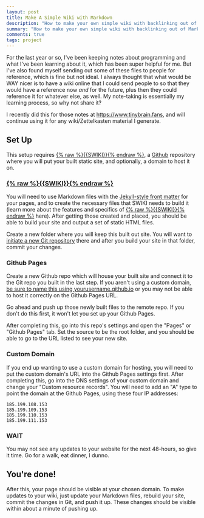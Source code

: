 ```yaml
---
layout: post
title: Make A Simple Wiki with Markdown
description: "How to make your own simple wiki with backlinking out of Markdown files with {{SWIKI}}."
summary: "How to make your own simple wiki with backlinking out of Markdown files with {{SWIKI}}."
comments: true
tags: project
---
```


For the last year or so, I've been keeping notes about programming and what I've been learning about it, which has been super helpful for me. But I've also found myself sending out some of these files to people for reference, which is fine but not ideal. I always thought that what would be WAY nicer is to have a wiki online that I could send people to so that they would have a reference now *and* for the future, plus then they could reference it for whatever else, as well. My note-taking is essentially my learning process, so why not share it?

I recently did this for those notes at <https://www.tinybrain.fans>, and will continue using it for any wiki/Zettelkasten material I generate.

## Set Up

This setup requires [{% raw %}{{SWIKI}}{% endraw %}][], a [Github](https://github.com/) repository where you will put your built static site, and optionally, a domain to host it on.

### [{% raw %}{{SWIKI}}{% endraw %}][]

You will need to use Markdown files with the [Jekyll-style front matter](https://jekyllrb.com/docs/front-matter/) for your pages, and to create the necessary files that SWIKI needs to build it (learn more about the features and specifics of [{% raw %}{{SWIKI}}{% endraw %}][] here). After getting those created and placed, you should be able to build your site and output a set of static HTML files. 

Create a new folder where you will keep this built out site. You will want to [initiate a new Git repository](https://kbroman.org/github_tutorial/pages/init.html) there and after you build your site in that folder, commit your changes.

### Github Pages

Create a new Github repo which will house your built site and connect it to the Git repo you built in the last step. If you aren't using a custom domain, [be sure to name this using yourusername.github.io](https://guides.github.com/features/pages/) or you may not be able to host it correctly on the Github Pages URL. 

Go ahead and push up those newly built files to the remote repo. If you don't do this first, it won't let you set up your Github Pages.

After completing this, go into this repo's settings and open the "Pages" or "Github Pages" tab. Set the source to be the root folder,    and you should be able to go to the URL listed to see your new site.

### Custom Domain

If you end up wanting to use a custom domain for hosting, you will need to put the custom domain's URL into the Github Pages settings first. After completing this, go into the DNS settings of your custom domain and change your "Custom resource records". You will need to add an "A" type to point the domain at the Github Pages, using these four IP addresses:

	185.199.108.153
	185.199.109.153
	185.199.110.153
	185.199.111.153

### WAIT

You may not see any updates to your website for the next 48-hours, so give it time. Go for a walk, eat dinner, I dunno.

## You're done!

After this, your page should be visible at your chosen domain. To make updates to your wiki, just update your Markdown files, rebuild your site, commit the changes in Git, and push it up. These changes should be visible within about a minute of pushing up.

<!-- --- 

- _202XXXXX: Update format_ -->

[{% raw %}{{SWIKI}}{% endraw %}]: https://github.com/milofultz/swiki